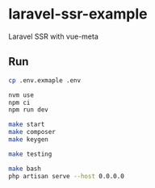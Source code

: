 # laravel-ssr-example
Laravel SSR with vue-meta

## Run

```bash
cp .env.exmaple .env

nvm use
npm ci
npm run dev

make start
make composer
make keygen

make testing

make bash
php artisan serve --host 0.0.0.0
```
